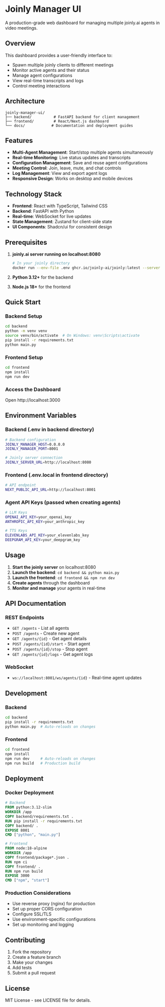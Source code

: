 # Joinly Manager UI

A production-grade web dashboard for managing multiple joinly.ai agents in video meetings.

## Overview

This dashboard provides a user-friendly interface to:
- Spawn multiple joinly clients to different meetings
- Monitor active agents and their status
- Manage agent configurations
- View real-time transcripts and logs
- Control meeting interactions

## Architecture

```
joinly-manager-ui/
├── backend/          # FastAPI backend for client management
├── frontend/         # React/Next.js dashboard
└── docs/            # Documentation and deployment guides
```

## Features

- **Multi-Agent Management**: Start/stop multiple agents simultaneously
- **Real-time Monitoring**: Live status updates and transcripts
- **Configuration Management**: Save and reuse agent configurations
- **Meeting Control**: Join, leave, mute, and chat controls
- **Log Management**: View and export agent logs
- **Responsive Design**: Works on desktop and mobile devices

## Technology Stack

- **Frontend**: React with TypeScript, Tailwind CSS
- **Backend**: FastAPI with Python
- **Real-time**: WebSocket for live updates
- **State Management**: Zustand for client-side state
- **UI Components**: Shadcn/ui for consistent design

## Prerequisites

1. **joinly.ai server running on localhost:8080**
   ```bash
   # In your joinly directory
   docker run --env-file .env ghcr.io/joinly-ai/joinly:latest --server
   ```

2. **Python 3.12+** for the backend
3. **Node.js 18+** for the frontend

## Quick Start

### Backend Setup
```bash
cd backend
python -m venv venv
source venv/bin/activate  # On Windows: venv\Scripts\activate
pip install -r requirements.txt
python main.py
```

### Frontend Setup
```bash
cd frontend
npm install
npm run dev
```

### Access the Dashboard
Open http://localhost:3000

## Environment Variables

### Backend (.env in backend directory)
```bash
# Backend configuration
JOINLY_MANAGER_HOST=0.0.0.0
JOINLY_MANAGER_PORT=8001

# Joinly server connection
JOINLY_SERVER_URL=http://localhost:8080
```

### Frontend (.env.local in frontend directory)
```bash
# API endpoint
NEXT_PUBLIC_API_URL=http://localhost:8001
```

### Agent API Keys (passed when creating agents)
```bash
# LLM Keys
OPENAI_API_KEY=your_openai_key
ANTHROPIC_API_KEY=your_anthropic_key

# TTS Keys
ELEVENLABS_API_KEY=your_elevenlabs_key
DEEPGRAM_API_KEY=your_deepgram_key
```

## Usage

1. **Start the joinly server** on localhost:8080
2. **Launch the backend**: `cd backend && python main.py`
3. **Launch the frontend**: `cd frontend && npm run dev`
4. **Create agents** through the dashboard
5. **Monitor and manage** your agents in real-time

## API Documentation

### REST Endpoints
- `GET /agents` - List all agents
- `POST /agents` - Create new agent
- `GET /agents/{id}` - Get agent details
- `POST /agents/{id}/start` - Start agent
- `POST /agents/{id}/stop` - Stop agent
- `GET /agents/{id}/logs` - Get agent logs

### WebSocket
- `ws://localhost:8001/ws/agents/{id}` - Real-time agent updates

## Development

### Backend
```bash
cd backend
pip install -r requirements.txt
python main.py  # Auto-reloads on changes
```

### Frontend
```bash
cd frontend
npm install
npm run dev     # Auto-reloads on changes
npm run build   # Production build
```

## Deployment

### Docker Deployment
```dockerfile
# Backend
FROM python:3.12-slim
WORKDIR /app
COPY backend/requirements.txt .
RUN pip install -r requirements.txt
COPY backend/ .
EXPOSE 8001
CMD ["python", "main.py"]

# Frontend
FROM node:18-alpine
WORKDIR /app
COPY frontend/package*.json .
RUN npm ci
COPY frontend/ .
RUN npm run build
EXPOSE 3000
CMD ["npm", "start"]
```

### Production Considerations
- Use reverse proxy (nginx) for production
- Set up proper CORS configuration
- Configure SSL/TLS
- Use environment-specific configurations
- Set up monitoring and logging

## Contributing

1. Fork the repository
2. Create a feature branch
3. Make your changes
4. Add tests
5. Submit a pull request

## License

MIT License - see LICENSE file for details.
